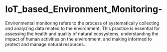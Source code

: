 # IoT_based_Environment_Monitoring-
Environmental monitoring refers to the process of systematically collecting and analyzing data  related to the environment. This practice is essential for assessing the health and quality of  natural ecosystems, understanding the impact of human activities on the environment, and  making informed to protect and manage natural resources. 
